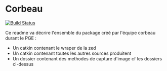 # Corbeau

[![Build Status](https://travis-ci.org/joemccann/dillinger.svg?branch=master)](https://travis-ci.org/joemccann/dillinger)

Ce readme va décrire l'ensemble du package créé par l'équipe corbeau durant le PGE :

  - Un catkin contenant le wraper de la zed
  - Un catkin contenant toutes les autres sources produitent
  - Un dossier contenant des methodes de capture d'image
cf les dossiers ci-dessus
